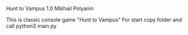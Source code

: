 Hunt to Vampus 1.0
Mikhail Polyanin

This is classic console game "Hunt to Vampus"
For start copy folder and call python3 main.py